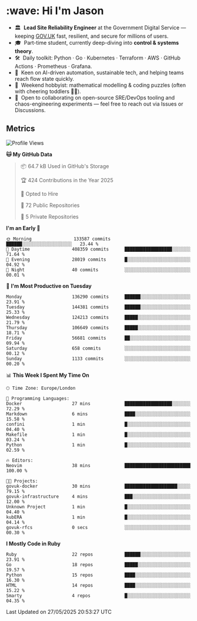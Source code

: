 <h1 align="left" id="jason-title">:wave: Hi I'm Jason</h1>

- 🏛️ &nbsp;**Lead Site Reliability Engineer** at the Government Digital Service — keeping [GOV.UK](https://www.gov.uk/) fast, resilient, and secure for millions of users.  
- 🎓 &nbsp;Part-time student, currently deep-diving into **control & systems theory**.  
- 🛠️ &nbsp;Daily toolkit: Python · Go · Kubernetes · Terraform · AWS · GitHub Actions · Prometheus · Grafana.  
- 🌱 &nbsp;Keen on AI-driven automation, sustainable tech, and helping teams reach flow state quickly.  
- 🧩 &nbsp;Weekend hobbyist: mathematical modelling & coding puzzles (often with cheering toddlers 👶👶). 
- 🤝 &nbsp;Open to collaborating on open-source SRE/DevOps tooling and chaos-engineering experiments — feel free to reach out via Issues or Discussions.


<h2>Metrics</h2>

<!--START_SECTION:waka-->
![Profile Views](http://img.shields.io/badge/Profile%20Views-5-blue)

**🐱 My GitHub Data** 

> 📦 64.7 kB Used in GitHub's Storage 
 > 
> 🏆 424 Contributions in the Year 2025
 > 
> 💼 Opted to Hire
 > 
> 📜 72 Public Repositories 
 > 
> 🔑 5 Private Repositories 
 > 
**I'm an Early 🐤** 

```text
🌞 Morning                133587 commits      ██████░░░░░░░░░░░░░░░░░░░   23.44 % 
🌆 Daytime                408359 commits      ██████████████████░░░░░░░   71.64 % 
🌃 Evening                28019 commits       █░░░░░░░░░░░░░░░░░░░░░░░░   04.92 % 
🌙 Night                  40 commits          ░░░░░░░░░░░░░░░░░░░░░░░░░   00.01 % 
```
📅 **I'm Most Productive on Tuesday** 

```text
Monday                   136290 commits      ██████░░░░░░░░░░░░░░░░░░░   23.91 % 
Tuesday                  144381 commits      ██████░░░░░░░░░░░░░░░░░░░   25.33 % 
Wednesday                124213 commits      █████░░░░░░░░░░░░░░░░░░░░   21.79 % 
Thursday                 106649 commits      █████░░░░░░░░░░░░░░░░░░░░   18.71 % 
Friday                   56681 commits       ██░░░░░░░░░░░░░░░░░░░░░░░   09.94 % 
Saturday                 658 commits         ░░░░░░░░░░░░░░░░░░░░░░░░░   00.12 % 
Sunday                   1133 commits        ░░░░░░░░░░░░░░░░░░░░░░░░░   00.20 % 
```


📊 **This Week I Spent My Time On** 

```text
🕑︎ Time Zone: Europe/London

💬 Programming Languages: 
Docker                   27 mins             ██████████████████░░░░░░░   72.29 % 
Markdown                 6 mins              ████░░░░░░░░░░░░░░░░░░░░░   15.58 % 
confini                  1 min               █░░░░░░░░░░░░░░░░░░░░░░░░   04.40 % 
Makefile                 1 min               █░░░░░░░░░░░░░░░░░░░░░░░░   03.24 % 
Python                   1 min               █░░░░░░░░░░░░░░░░░░░░░░░░   02.59 % 

🔥 Editors: 
Neovim                   38 mins             █████████████████████████   100.00 % 

🐱‍💻 Projects: 
govuk-docker             30 mins             ████████████████████░░░░░   79.15 % 
govuk-infrastructure     4 mins              ███░░░░░░░░░░░░░░░░░░░░░░   12.00 % 
Unknown Project          1 min               █░░░░░░░░░░░░░░░░░░░░░░░░   04.40 % 
kubERA                   1 min               █░░░░░░░░░░░░░░░░░░░░░░░░   04.14 % 
govuk-rfcs               0 secs              ░░░░░░░░░░░░░░░░░░░░░░░░░   00.30 % 
```

**I Mostly Code in Ruby** 

```text
Ruby                     22 repos            ██████░░░░░░░░░░░░░░░░░░░   23.91 % 
Go                       18 repos            █████░░░░░░░░░░░░░░░░░░░░   19.57 % 
Python                   15 repos            ████░░░░░░░░░░░░░░░░░░░░░   16.30 % 
HTML                     14 repos            ████░░░░░░░░░░░░░░░░░░░░░   15.22 % 
Smarty                   4 repos             █░░░░░░░░░░░░░░░░░░░░░░░░   04.35 % 
```




 Last Updated on 27/05/2025 20:53:27 UTC
<!--END_SECTION:waka-->

<!-- links -->

[issues page]: https://github.com/jasonBirchall/jasonBirchall/issues "jasonBirchall/issues"
